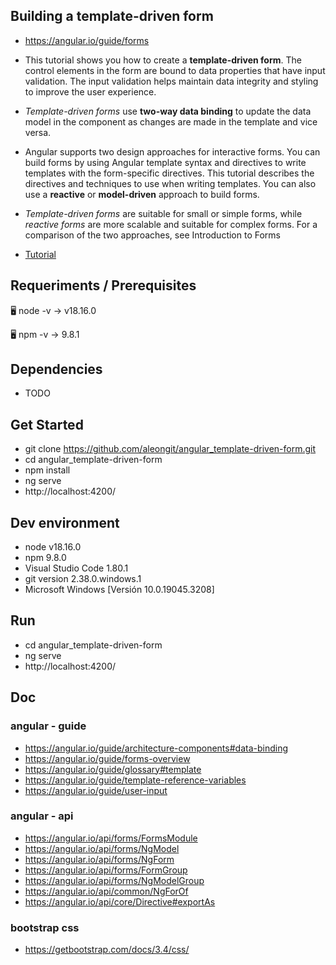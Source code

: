 ## Building a template-driven form

- https://angular.io/guide/forms

- This tutorial shows you how to create a **template-driven form**. The control elements in the form are bound to data properties that have input validation. The input validation helps maintain data integrity and styling to improve the user experience.

- *Template-driven forms* use **two-way data binding** to update the data model in the component as changes are made in the template and vice versa.

- Angular supports two design approaches for interactive forms. You can build forms by using Angular template syntax and directives to write templates with the form-specific directives. This tutorial describes the directives and techniques to use when writing templates. You can also use a **reactive** or **model-driven** approach to build forms.

- *Template-driven forms* are suitable for small or simple forms, while *reactive forms* are more scalable and suitable for complex forms. For a comparison of the two approaches, see Introduction to Forms

- [Tutorial](tutorial.md)




## Requeriments / Prerequisites

🖥️ node -v
→ v18.16.0

🖥️ npm -v
→ 9.8.1


## Dependencies

- TODO



## Get Started

- git clone https://github.com/aleongit/angular_template-driven-form.git
- cd angular_template-driven-form
- npm install
- ng serve
- http://localhost:4200/



## Dev environment

- node v18.16.0
- npm 9.8.0
- Visual Studio Code 1.80.1
- git version 2.38.0.windows.1
- Microsoft Windows [Versión 10.0.19045.3208]




## Run

- cd angular_template-driven-form
- ng serve
- http://localhost:4200/




## Doc



### angular - guide
- https://angular.io/guide/architecture-components#data-binding
- https://angular.io/guide/forms-overview
- https://angular.io/guide/glossary#template
- https://angular.io/guide/template-reference-variables
- https://angular.io/guide/user-input



### angular - api
- https://angular.io/api/forms/FormsModule
- https://angular.io/api/forms/NgModel
- https://angular.io/api/forms/NgForm
- https://angular.io/api/forms/FormGroup
- https://angular.io/api/forms/NgModelGroup
- https://angular.io/api/common/NgForOf
- https://angular.io/api/core/Directive#exportAs



### bootstrap css
- https://getbootstrap.com/docs/3.4/css/
